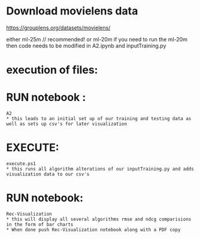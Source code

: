 # Download movielens data 
 https://grouplens.org/datasets/movielens/
 
 either ml-25m // recommended!
 or
 ml-20m 
 if you need to run the ml-20m then code needs to be modified in A2.ipynb and inputTraining.py

# execution of files: 

# RUN notebook : 
    A2  
    * this leads to an initial set up of our training and testing data as well as sets up csv's for later visualization

# EXECUTE: 
    execute.ps1 
    * this runs all algorithm alterations of our inputTraining.py and adds visualization data to our csv's

# RUN notebook: 
    Rec-Visualization 
    * this will display all several algorithms rmse and ndcg comparisions in the form of bar charts
    * When done push Rec-Visualization notebook along with a PDF copy

